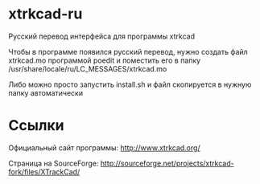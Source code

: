 # xtrkcad-ru
Русский перевод интерфейса для программы xtrkcad

Чтобы в программе появился русский перевод, нужно создать файл xtrkcad.mo программой poedit и поместить его в папку /usr/share/locale/ru/LC_MESSAGES/xtrkcad.mo

Либо можно просто запустить install.sh и файл скопируется в нужную папку автоматически

# Ссылки
Официальный сайт программы: http://www.xtrkcad.org/

Страница на SourceForge: http://sourceforge.net/projects/xtrkcad-fork/files/XTrackCad/
